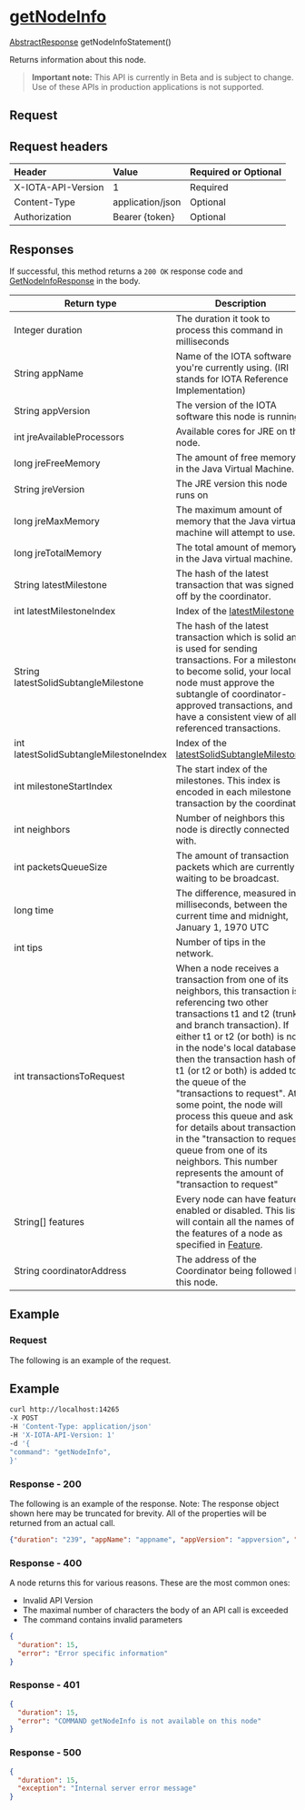 
# [getNodeInfo](https://github.com/iotaledger/iri/blob/master/src/main/java/com/iota/iri/service/API.java#L965)
 [AbstractResponse](https://github.com/iotaledger/iri/blob/master/src/main/java/com/iota/iri/service/dto/AbstractResponse.java) getNodeInfoStatement()

Returns information about this node.

> **Important note:** This API is currently in Beta and is subject to change. Use of these APIs in production applications is not supported.

## Request

## Request headers

| Header       | Value | Required or Optional |
|:---------------|:--------|:--------|
| X-IOTA-API-Version | 1 | Required |
| Content-Type | application/json | Optional |
| Authorization  | Bearer {token} | Optional  |

## Responses

If successful, this method returns a `200 OK` response code and [GetNodeInfoResponse](https://github.com/iotaledger/iri/blob/master/src/main/java/com/iota/iri/service/dto/GetNodeInfoResponse.java) in the body.

| Return type | Description |
|--|--|
| Integer duration | The duration it took to process this command in milliseconds |
| String appName | Name of the IOTA software you're currently using. (IRI stands for IOTA Reference Implementation) |
| String appVersion | The version of the IOTA software this node is running. |
| int jreAvailableProcessors | Available cores for JRE on this node. |
| long jreFreeMemory | The amount of free memory in the Java Virtual Machine. |
| String jreVersion | The JRE version this node runs on |
| long jreMaxMemory | The maximum amount of memory that the Java virtual machine will attempt to use. |
| long jreTotalMemory | The total amount of memory in the Java virtual machine. |
| String latestMilestone | The hash of the latest transaction that was signed off by the coordinator. |
| int latestMilestoneIndex | Index of the [latestMilestone](https://github.com/iotaledger/iri/blob/master/src/main/java/com/iota/iri/service/dto/GetNodeInfoResponse.java#L53) |
| String latestSolidSubtangleMilestone | The hash of the latest transaction which is solid and is used for sending transactions.   For a milestone to become solid, your local node must approve the subtangle of coordinator-approved transactions,    and have a consistent view of all referenced transactions. |
| int latestSolidSubtangleMilestoneIndex | Index of the [latestSolidSubtangleMilestone](https://github.com/iotaledger/iri/blob/master/src/main/java/com/iota/iri/service/dto/GetNodeInfoResponse.java#L65) |
| int milestoneStartIndex | The start index of the milestones.   This index is encoded in each milestone transaction by the coordinator |
| int neighbors | Number of neighbors this node is directly connected with. |
| int packetsQueueSize | The amount of transaction packets which are currently waiting to be broadcast. |
| long time | The difference, measured in milliseconds, between the current time and midnight, January 1, 1970 UTC |
| int tips | Number of tips in the network. |
| int transactionsToRequest | When a node receives a transaction from one of its neighbors,   this transaction is referencing two other transactions t1 and t2 (trunk and branch transaction).   If either t1 or t2 (or both) is not in the node's local database,   then the transaction hash of t1 (or t2 or both) is added to the queue of the "transactions to request".  At some point, the node will process this queue and ask for details about transactions in the   "transaction to request" queue from one of its neighbors.   This number represents the amount of "transaction to request" |
| String[] features | Every node can have features enabled or disabled.   This list will contain all the names of the features of a node as specified in [Feature](https://github.com/iotaledger/iri/blob/master/src/main/java/com/iota/iri/service/Feature.java). |
| String coordinatorAddress | The address of the Coordinator being followed by this node. |

## Example  

### Request

The following is an example of the request.

 ## Example
 
 ```bash
 curl http://localhost:14265 
-X POST 
-H 'Content-Type: application/json' 
-H 'X-IOTA-API-Version: 1' 
-d '{ 
"command": "getNodeInfo", 
}'
 ```

### Response - 200

The following is an example of the response. Note: The response object shown here may be truncated for brevity. All of the properties will be returned from an actual call.

```json
{"duration": "239", "appName": "appname", "appVersion": "appversion", "jreAvailableProcessors": "670", "jreFreeMemory": "3G", "jreVersion": "jreversion", "jreMaxMemory": "2G", "jreTotalMemory": "2G", "latestMilestone": "ASZUFGCDBIC9FJTRXNZACRFIJCBF9SILXMSZN9UATUWWKVVLGCMBCOYXIOOOKKHMDUZKZUFJISKLXHQXFFYCWETBPTFDITLDHZKLINPIENYWLNUUPKIJTUVFUDXTTGMNSUOJAMJJPNKLLMEOIGHLPQESEFLEKQJ9GV", "latestMilestoneIndex": "737", "latestSolidSubtangleMilestone": "XTWXVHHJYL9LSODZKPMDSUZNPUVWYTRQGJEHUWNSBWHMHSKGWYQAQI9FVMDBLNBZTEDLMFPFQCVFFWFFDDNAYZDMCQBSUETXTPQTWESTRCWJJEEBQSTLUDIWNAXRMTBJTCGIZQGKVAPESMEDTAVAIRBKAAKVZSUZQK", "latestSolidSubtangleMilestoneIndex": "326", "milestoneStartIndex": "656", "neighbors": "670", "packetsQueueSize": "680", "time": "time", "tips": "501", "transactionsToRequest": "875", "features": ["features", "features"], "coordinatorAddress": "MJDHGYVFAJGCLYVTYUXKGU9FTVPSTSAKUGDZSKSVWZPVORANHMJKVIBMYSNTCJOLAGQDHSYKWHRCS9SCZWIIYHWECTRGQXKTRCNKQABZXKYPHHJVGSGPMGZQVEEW9DZPOHPVLNBZSFIBFJWDQPUZTMARYTPLPQOHNU"}
```

### Response - 400

A node returns this for various reasons. These are the most common ones:
* Invalid API Version
* The maximal number of characters the body of an API call is exceeded
* The command contains invalid parameters

```json
{
  "duration": 15,
  "error": "Error specific information"
}
```

### Response - 401

```json
{
  "duration": 15,
  "error": "COMMAND getNodeInfo is not available on this node"
}
```

### Response - 500

```json
{
  "duration": 15,
  "exception": "Internal server error message"
}
```
